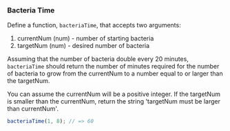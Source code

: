 ### Bacteria Time

Define a function, `bacteriaTime`, that accepts two arguments:
  1. currentNum (num) - number of starting bacteria
  2. targetNum (num) - desired number of bacteria

Assuming that the number of bacteria double every 20 minutes, `bacteriaTime` should
return the number of minutes required for the number of bacteria to grow from
the currentNum to a number equal to or larger than the targetNum.

You can assume the currentNum will be a positive integer. If the targetNum is
smaller than the currentNum, return the string 'targetNum must be larger than currentNum'.

```javascript
bacteriaTime(1, 8); // => 60
```
 